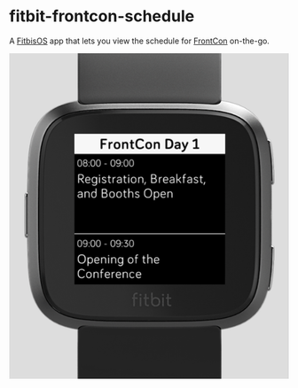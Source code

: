 # fitbit-frontcon-schedule

A [FitbisOS](https://www.fitbit.com/fitbitos) app that lets you view the schedule for [FrontCon](https://frontcon.lv) on-the-go.

![Screenshot](/demo.png?raw=true)
